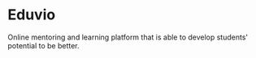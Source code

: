 # Eduvio

Online mentoring and learning platform that is able to develop students' potential to be better.
